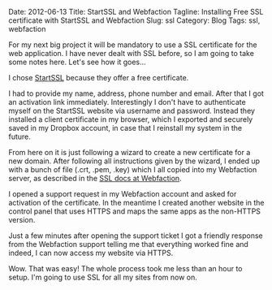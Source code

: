 Date: 2012-06-13
Title: StartSSL and Webfaction
Tagline: Installing Free SSL certificate with StartSSL and Webfaction
Slug: ssl
Category: Blog
Tags: ssl, webfaction

For my next big project it will be mandatory to use a SSL certificate for the
web application. I have never dealt with SSL before, so I am going to take
some notes here. Let's see how it goes...

I chose [StartSSL](https://www.startssl.com/) because they offer a free
certificate.

I had to provide my name, address, phone number and email. After that I got an
activation link immediately. Interestingly I don't have to authenticate myself
on the StartSSL website via username and password. Instead they installed a
client certificate in my browser, which I exported and securely saved in my
Dropbox account, in case that I reinstall my system in the future.

From here on it is just following a wizard to create a new certificate for a
new domain. After following all instructions given by the wizard, I ended up
with a bunch of file (.crt, .pem, .key) which I all copied into my Webfaction
server, as described in the [SSL docs at Webfaction](https://docs.webfaction.com/user-guide/websites.html#secure-sites-https).

I opened a support request in my Webfaction account and asked for activation
of the certificate. In the meantime I created another website in the control
panel that uses HTTPS and maps the same apps as the non-HTTPS version.

Just a few minutes after opening the support ticket I got a friendly response
from the Webfaction support telling me that everything worked fine and indeed,
I can now access my website via HTTPS.

Wow. That was easy! The whole process took me less than an hour to setup.
I'm going to use SSL for all my sites from now on.
